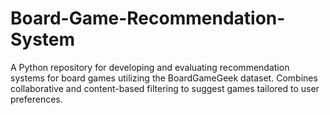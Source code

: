 # Board-Game-Recommendation-System
A Python repository for developing and evaluating recommendation systems for board games utilizing the BoardGameGeek dataset. Combines collaborative and content-based filtering to suggest games tailored to user preferences.
